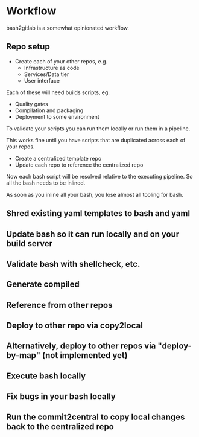 # Workflow

bash2gitlab is a somewhat opinionated workflow.

## Repo setup

- Create each of your other repos, e.g.
  - Infrastructure as code
  - Services/Data tier
  - User interface

Each of these will need builds scripts, eg.

- Quality gates
- Compilation and packaging
- Deployment to some environment

To validate your scripts you can run them locally or run them in a pipeline. 

This works fine until you have scripts that are duplicated across each of your repos.

- Create a centralized template repo
- Update each repo to reference the centralized repo

Now each bash script will be resolved relative to the executing pipeline. So all the bash needs to be inlined.

As soon as you inline all your bash, you lose almost all tooling for bash.

## Shred existing yaml templates to bash and yaml

## Update bash so it can run locally and on your build server

## Validate bash with shellcheck, etc.

## Generate compiled

## Reference from other repos

## Deploy to other repo via copy2local

## Alternatively, deploy to other repos via "deploy-by-map" (not implemented yet)

## Execute bash locally

## Fix bugs in your bash locally

## Run the commit2central to copy local changes back to the centralized repo